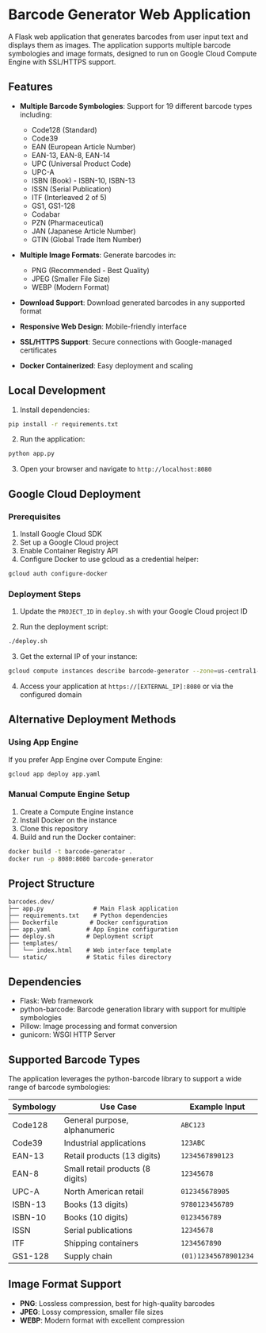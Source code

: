 # Barcode Generator Web Application

A Flask web application that generates barcodes from user input text and displays them as images. The application supports multiple barcode symbologies and image formats, designed to run on Google Cloud Compute Engine with SSL/HTTPS support.

## Features

- **Multiple Barcode Symbologies**: Support for 19 different barcode types including:
  - Code128 (Standard)
  - Code39
  - EAN (European Article Number)
  - EAN-13, EAN-8, EAN-14
  - UPC (Universal Product Code)
  - UPC-A
  - ISBN (Book) - ISBN-10, ISBN-13
  - ISSN (Serial Publication)
  - ITF (Interleaved 2 of 5)
  - GS1, GS1-128
  - Codabar
  - PZN (Pharmaceutical)
  - JAN (Japanese Article Number)
  - GTIN (Global Trade Item Number)

- **Multiple Image Formats**: Generate barcodes in:
  - PNG (Recommended - Best Quality)
  - JPEG (Smaller File Size)
  - WEBP (Modern Format)

- **Download Support**: Download generated barcodes in any supported format
- **Responsive Web Design**: Mobile-friendly interface
- **SSL/HTTPS Support**: Secure connections with Google-managed certificates
- **Docker Containerized**: Easy deployment and scaling

## Local Development

1. Install dependencies:
```bash
pip install -r requirements.txt
```

2. Run the application:
```bash
python app.py
```

3. Open your browser and navigate to `http://localhost:8080`

## Google Cloud Deployment

### Prerequisites

1. Install Google Cloud SDK
2. Set up a Google Cloud project
3. Enable Container Registry API
4. Configure Docker to use gcloud as a credential helper:
```bash
gcloud auth configure-docker
```

### Deployment Steps

1. Update the `PROJECT_ID` in `deploy.sh` with your Google Cloud project ID

2. Run the deployment script:
```bash
./deploy.sh
```

3. Get the external IP of your instance:
```bash
gcloud compute instances describe barcode-generator --zone=us-central1-a --format='get(networkInterfaces[0].accessConfigs[0].natIP)'
```

4. Access your application at `https://[EXTERNAL_IP]:8080` or via the configured domain

## Alternative Deployment Methods

### Using App Engine

If you prefer App Engine over Compute Engine:

```bash
gcloud app deploy app.yaml
```

### Manual Compute Engine Setup

1. Create a Compute Engine instance
2. Install Docker on the instance
3. Clone this repository
4. Build and run the Docker container:
```bash
docker build -t barcode-generator .
docker run -p 8080:8080 barcode-generator
```

## Project Structure

```
barcodes.dev/
├── app.py              # Main Flask application
├── requirements.txt    # Python dependencies
├── Dockerfile         # Docker configuration
├── app.yaml          # App Engine configuration
├── deploy.sh         # Deployment script
├── templates/
│   └── index.html    # Web interface template
└── static/           # Static files directory
```

## Dependencies

- Flask: Web framework
- python-barcode: Barcode generation library with support for multiple symbologies
- Pillow: Image processing and format conversion
- gunicorn: WSGI HTTP Server

## Supported Barcode Types

The application leverages the python-barcode library to support a wide range of barcode symbologies:

| Symbology | Use Case | Example Input |
|-----------|----------|---------------|
| Code128 | General purpose, alphanumeric | `ABC123` |
| Code39 | Industrial applications | `123ABC` |
| EAN-13 | Retail products (13 digits) | `1234567890123` |
| EAN-8 | Small retail products (8 digits) | `12345678` |
| UPC-A | North American retail | `012345678905` |
| ISBN-13 | Books (13 digits) | `9780123456789` |
| ISBN-10 | Books (10 digits) | `0123456789` |
| ISSN | Serial publications | `12345678` |
| ITF | Shipping containers | `1234567890` |
| GS1-128 | Supply chain | `(01)12345678901234` |

## Image Format Support

- **PNG**: Lossless compression, best for high-quality barcodes
- **JPEG**: Lossy compression, smaller file sizes
- **WEBP**: Modern format with excellent compression